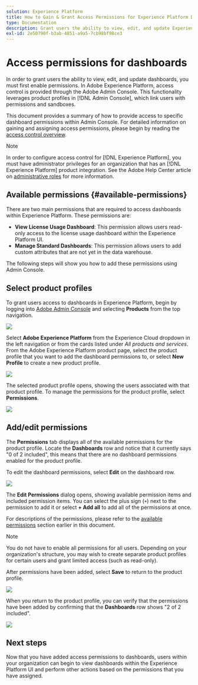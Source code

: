 ```yaml
---
solution: Experience Platform
title: How to Gain & Grant Access Permissions for Experience Platform Dashboards
type: Documentation
description: Grant users the ability to view, edit, and update Experience Platform dashboards using Adobe Admin Console.
exl-id: 2e50790f-b3ab-4851-a9a5-7cb98bf98ce3
---
```

# Access permissions for dashboards

In order to grant users the ability to view, edit, and update dashboards, you must first enable permissions. In Adobe Experience Platform, access control is provided through the Adobe Admin Console. This functionality leverages product profiles in [!DNL Admin Console], which link users with permissions and sandboxes.

This document provides a summary of how to provide access to specific dashboard permissions within Admin Console. For detailed information on gaining and assigning access permissions, please begin by reading the [access control overview](../access-control/home.md).

>[!NOTE]
>
>In order to configure access control for [!DNL Experience Platform], you must have administrator privileges for an organization that has an [!DNL Experience Platform] product integration. See the Adobe Help Center article on [administrative roles](https://helpx.adobe.com/enterprise/using/admin-roles.html) for more information.

## Available permissions {#available-permissions}

There are two main permissions that are required to access dashboards within Experience Platform. These permissions are:

* **View License Usage Dashboard**: This permission allows users read-only access to the license usage dashboard within the Experience Platform UI.
* **Manage Standard Dashboards**: This permission allows users to add custom attributes that are not yet in the data warehouse.

The following steps will show you how to add these permissions using Admin Console.

## Select product profiles

To grant users access to dashboards in Experience Platform, begin by logging into [Adobe Admin Console](https://adminconsole.adobe.com) and selecting **Products** from the top navigation.

![](images/admin-console/admin-console-overview.png)

Select **Adobe Experience Platform** from the Experience Cloud dropdown in the left navigation or from the cards listed under *All products and services*. From the Adobe Experience Platform product page, select the product profile that you want to add the dashboard permissions to, or select **New Profile** to create a new product profile.

![](images/admin-console/products.png)

The selected product profile opens, showing the users associated with that product profile. To manage the permissions for the product profile, select **Permissions**.

![](images/admin-console/product-users.png)

## Add/edit permissions

The **Permissions** tab displays all of the available permissions for the product profile. Locate the **Dashboards** row and notice that it currently says "0 of 2 included", this means that there are no dashboard permissions enabled for the product profile.

To edit the dashboard permissions, select **Edit** on the dashboard row.

![](images/admin-console/product-permissions.png)

The **Edit Permissions** dialog opens, showing available permission items and included permission items. You can select the plus sign (`+`) next to the permission to add it or select **+ Add all** to add all of the permissions at once. 

For descriptions of the permissions, please refer to the [available permissions](#available-permissions) section earlier in this document.

>[!NOTE]
>
>You do not have to enable all permissions for all users. Depending on your organization's structure, you may wish to create separate product profiles for certain users and grant limited access (such as read-only).

After permissions have been added, select **Save** to return to the product profile.

![](images/admin-console/dashboard-permissions.png)

When you return to the product profile, you can verify that the permissions have been added by confirming that the **Dashboards** row shows "2 of 2 included".

![](images/admin-console/product-permissions-included.png)

## Next steps

Now that you have added access permissions to dashboards, users within your organization can begin to view dashboards within the Experience Platform UI and perform other actions based on the permissions that you have assigned.
